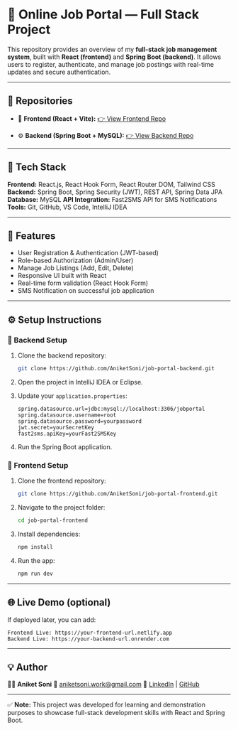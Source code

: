 # 🧾 Online Job Portal — Full Stack Project

This repository provides an overview of my **full-stack job management system**, built with **React (frontend)** and **Spring Boot (backend)**.
It allows users to register, authenticate, and manage job postings with real-time updates and secure authentication.

---

## 📂 Repositories

* 🎨 **Frontend (React + Vite):**
  [👉 View Frontend Repo](https://github.com/AniketSoni/job-portal-frontend)

* ⚙️ **Backend (Spring Boot + MySQL):**
  [👉 View Backend Repo](https://github.com/AniketSoni/job-portal-backend)

---

## 🚀 Tech Stack

**Frontend:** React.js, React Hook Form, React Router DOM, Tailwind CSS
**Backend:** Spring Boot, Spring Security (JWT), REST API, Spring Data JPA
**Database:** MySQL
**API Integration:** Fast2SMS API for SMS Notifications
**Tools:** Git, GitHub, VS Code, IntelliJ IDEA

---

## 🧠 Features

* User Registration & Authentication (JWT-based)
* Role-based Authorization (Admin/User)
* Manage Job Listings (Add, Edit, Delete)
* Responsive UI built with React
* Real-time form validation (React Hook Form)
* SMS Notification on successful job application

---

## ⚙️ Setup Instructions

### 🔹 Backend Setup

1. Clone the backend repository:

   ```bash
   git clone https://github.com/AniketSoni/job-portal-backend.git
   ```
2. Open the project in IntelliJ IDEA or Eclipse.
3. Update your `application.properties`:

   ```properties
   spring.datasource.url=jdbc:mysql://localhost:3306/jobportal
   spring.datasource.username=root
   spring.datasource.password=yourpassword
   jwt.secret=yourSecretKey
   fast2sms.apiKey=yourFast2SMSKey
   ```
4. Run the Spring Boot application.

### 🔹 Frontend Setup

1. Clone the frontend repository:

   ```bash
   git clone https://github.com/AniketSoni/job-portal-frontend.git
   ```
2. Navigate to the project folder:

   ```bash
   cd job-portal-frontend
   ```
3. Install dependencies:

   ```bash
   npm install
   ```
4. Run the app:

   ```bash
   npm run dev
   ```

---

## 🌐 Live Demo (optional)

If deployed later, you can add:

```
Frontend Live: https://your-frontend-url.netlify.app  
Backend Live: https://your-backend-url.onrender.com
```

---

## 💡 Author

👨‍💻 **Aniket Soni**
📧 [aniketsoni.work@gmail.com](mailto:aniketsoni.work@gmail.com)
🔗 [LinkedIn](https://www.linkedin.com/in/aniketsoni) | [GitHub](https://github.com/AniketSoni)

---

✅ **Note:** This project was developed for learning and demonstration purposes to showcase full-stack development skills with React and Spring Boot.
